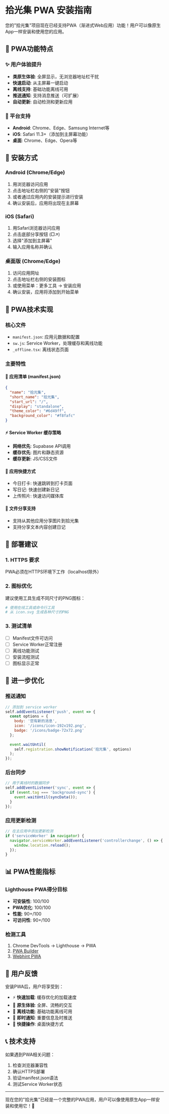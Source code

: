 # 拾光集 PWA 安装指南

您的"拾光集"项目现在已经支持PWA（渐进式Web应用）功能！用户可以像原生App一样安装和使用您的应用。

## 🎯 PWA功能特点

### ✨ 用户体验提升
- **类原生体验**: 全屏显示，无浏览器地址栏干扰
- **快速启动**: 从主屏幕一键启动
- **离线支持**: 基础功能离线可用
- **推送通知**: 支持消息推送（可扩展）
- **自动更新**: 自动检测和更新应用

### 📱 平台支持
- **Android**: Chrome、Edge、Samsung Internet等
- **iOS**: Safari 11.3+（添加到主屏幕功能）
- **桌面**: Chrome、Edge、Opera等

## 📲 安装方式

### Android (Chrome/Edge)
1. 用浏览器访问应用
2. 点击地址栏右侧的"安装"按钮
3. 或者通过应用内的安装提示进行安装
4. 确认安装后，应用将出现在主屏幕

### iOS (Safari)
1. 用Safari浏览器访问应用
2. 点击底部分享按钮 (□↗)
3. 选择"添加到主屏幕"
4. 输入应用名称并确认

### 桌面版 (Chrome/Edge)
1. 访问应用网址
2. 点击地址栏右侧的安装图标
3. 或使用菜单：更多工具 → 安装应用
4. 确认安装，应用将添加到开始菜单

## 🔧 PWA技术实现

### 核心文件
- `manifest.json`: 应用元数据和配置
- `sw.js`: Service Worker，处理缓存和离线功能
- `_offline.tsx`: 离线状态页面

### 主要特性

#### 🎨 应用清单 (manifest.json)
```json
{
  "name": "拾光集",
  "short_name": "拾光集", 
  "start_url": "/",
  "display": "standalone",
  "theme_color": "#6d49ff",
  "background_color": "#f8fafc"
}
```

#### ⚡ Service Worker 缓存策略
- **网络优先**: Supabase API调用
- **缓存优先**: 图片和静态资源
- **缓存更新**: JS/CSS文件

#### 🎯 应用快捷方式
- 今日打卡: 快速跳转到打卡页面
- 写日记: 快速创建新日记
- 上传照片: 快速访问媒体库

#### 🔄 文件分享支持
- 支持从其他应用分享图片到拾光集
- 支持分享文本内容创建日记

## 🚀 部署建议

### 1. HTTPS 要求
PWA必须在HTTPS环境下工作（localhost除外）

### 2. 图标优化
建议使用工具生成不同尺寸的PNG图标：
```bash
# 使用在线工具或命令行工具
# 从 icon.svg 生成各种尺寸的PNG
```

### 3. 测试清单
- [ ] Manifest文件可访问
- [ ] Service Worker正常注册
- [ ] 离线功能测试
- [ ] 安装流程测试
- [ ] 图标显示正常

## 🔧 进一步优化

### 推送通知
```javascript
// 添加到 service worker
self.addEventListener('push', event => {
  const options = {
    body: '您有新的消息',
    icon: '/icons/icon-192x192.png',
    badge: '/icons/badge-72x72.png'
  };
  
  event.waitUntil(
    self.registration.showNotification('拾光集', options)
  );
});
```

### 后台同步
```javascript
// 用于离线时的数据同步
self.addEventListener('sync', event => {
  if (event.tag === 'background-sync') {
    event.waitUntil(syncData());
  }
});
```

### 应用更新检测
```javascript
// 在主应用中添加更新检测
if ('serviceWorker' in navigator) {
  navigator.serviceWorker.addEventListener('controllerchange', () => {
    window.location.reload();
  });
}
```

## 📊 PWA性能指标

### Lighthouse PWA得分目标
- **可安装性**: 100/100
- **PWA优化**: 100/100  
- **性能**: 90+/100
- **可访问性**: 90+/100

### 检测工具
1. Chrome DevTools → Lighthouse → PWA
2. [PWA Builder](https://www.pwabuilder.com/)
3. [Webhint PWA](https://webhint.io/scanner/)

## 🎉 用户反馈

安装PWA后，用户将享受到：
- ⚡ **快速加载**: 缓存优化的加载速度
- 📱 **原生体验**: 全屏、流畅的交互
- 🔄 **离线功能**: 基础功能离线可用
- 🔔 **即时通知**: 重要信息及时推送
- 🎯 **快捷操作**: 桌面快捷方式

## 📞 技术支持

如果遇到PWA相关问题：
1. 检查浏览器兼容性
2. 确认HTTPS部署
3. 验证manifest.json语法
4. 测试Service Worker状态

---

现在您的"拾光集"已经是一个完整的PWA应用，用户可以像使用原生App一样安装和使用它！🚀
